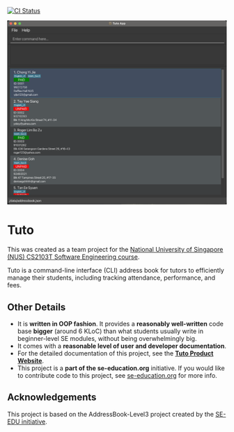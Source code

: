 [![CI Status](https://github.com/AY2526S1-CS2103T-F10-3/tp/workflows/Java%20CI/badge.svg)](https://github.com/AY2526S1-CS2103T-F10-3/tp/actions)

![Ui](docs/images/Ui.png)

# Tuto

This was created as a team project for the [National University of Singapore (NUS) CS2103T Software Engineering course](https://nus-cs2103-ay2526s1.github.io/website/index.html).

Tuto is a command-line interface (CLI) address book for tutors to efficiently manage their students, including tracking attendance, performance, and fees.

## Other Details
* It is **written in OOP fashion**. It provides a **reasonably well-written** code base **bigger** (around 6 KLoC) than what students usually write in beginner-level SE modules, without being overwhelmingly big.
* It comes with a **reasonable level of user and developer documentation**.
* For the detailed documentation of this project, see the **[Tuto Product Website](https://ay2526s1-cs2103t-f10-3.github.io/tp/)**.
* This project is a **part of the se-education.org** initiative. If you would like to contribute code to this project, see [se-education.org](https://se-education.org/#contributing-to-se-edu) for more info.

## Acknowledgements

This project is based on the AddressBook-Level3 project created by the [SE-EDU initiative](https://se-education.org).
